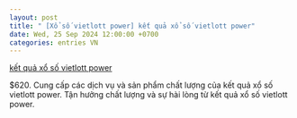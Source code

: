```yaml
---
layout: post
title: " [Xổ số vietlott power] kết quả xổ số vietlott power"
date: Wed, 25 Sep 2024 12:00:00 +0700
categories: entries VN
---
```

[kết quả xổ số vietlott power](https://vasep.com.vn/fru/k%E1%BA%BFt-qu%E1%BA%A3-x%E1%BB%95-s%E1%BB%91-vietlott-power.html)

$620. Cung cấp các dịch vụ và sản phẩm chất lượng của kết quả xổ số vietlott power. Tận hưởng chất lượng và sự hài lòng từ kết quả xổ số vietlott power.

